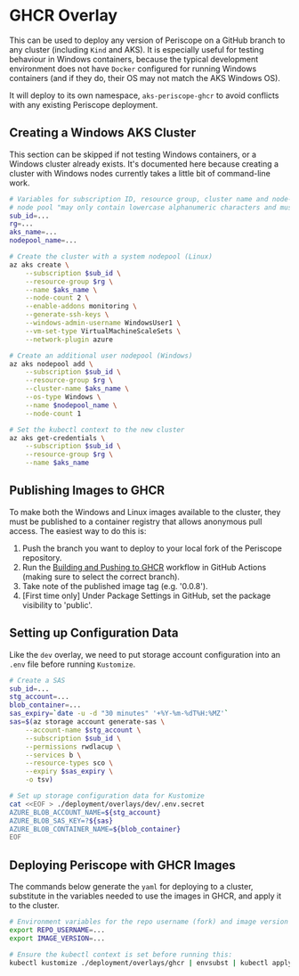 # GHCR Overlay

This can be used to deploy any version of Periscope on a GitHub branch to any cluster (including `Kind` and AKS). It is especially useful for testing behaviour in Windows containers, because the typical development environment does not have `Docker` configured for running Windows containers (and if they do, their OS may not match the AKS Windows OS).

It will deploy to its own namespace, `aks-periscope-ghcr` to avoid conflicts with any existing Periscope deployment.

## Creating a Windows AKS Cluster

This section can be skipped if not testing Windows containers, or a Windows cluster already exists. It's documented here because creating a cluster with Windows nodes currently takes a little bit of command-line work.

```sh
# Variables for subscription ID, resource group, cluster name and node-pool name
# node pool "may only contain lowercase alphanumeric characters and must begin with a lowercase letter"
sub_id=...
rg=...
aks_name=...
nodepool_name=...

# Create the cluster with a system nodepool (Linux)
az aks create \
    --subscription $sub_id \
    --resource-group $rg \
    --name $aks_name \
    --node-count 2 \
    --enable-addons monitoring \
    --generate-ssh-keys \
    --windows-admin-username WindowsUser1 \
    --vm-set-type VirtualMachineScaleSets \
    --network-plugin azure

# Create an additional user nodepool (Windows)
az aks nodepool add \
    --subscription $sub_id \
    --resource-group $rg \
    --cluster-name $aks_name \
    --os-type Windows \
    --name $nodepool_name \
    --node-count 1

# Set the kubectl context to the new cluster
az aks get-credentials \
    --subscription $sub_id \
    --resource-group $rg \
    --name $aks_name
```

## Publishing Images to GHCR

To make both the Windows and Linux images available to the cluster, they must be published to a container registry that allows anonymous pull access. The easiest way to do this is:
1. Push the branch you want to deploy to your local fork of the Periscope repository.
2. Run the [Building and Pushing to GHCR](../../../.github/workflows/build-and-publish.yml) workflow in GitHub Actions (making sure to select the correct branch).
3. Take note of the published image tag (e.g. '0.0.8').
4. [First time only] Under Package Settings in GitHub, set the package visibility to 'public'.

## Setting up Configuration Data

Like the `dev` overlay, we need to put storage account configuration into an `.env` file before running `Kustomize`.

```sh
# Create a SAS
sub_id=...
stg_account=...
blob_container=...
sas_expiry=`date -u -d "30 minutes" '+%Y-%m-%dT%H:%MZ'`
sas=$(az storage account generate-sas \
    --account-name $stg_account \
    --subscription $sub_id \
    --permissions rwdlacup \
    --services b \
    --resource-types sco \
    --expiry $sas_expiry \
    -o tsv)

# Set up storage configuration data for Kustomize
cat <<EOF > ./deployment/overlays/dev/.env.secret
AZURE_BLOB_ACCOUNT_NAME=${stg_account}
AZURE_BLOB_SAS_KEY=?${sas}
AZURE_BLOB_CONTAINER_NAME=${blob_container}
EOF
```

## Deploying Periscope with GHCR Images

The commands below generate the `yaml` for deploying to a cluster, substitute in the variables needed to use the images in GHCR, and apply it to the cluster.

```sh
# Environment variables for the repo username (fork) and image version (e.g. '0.0.8')
export REPO_USERNAME=...
export IMAGE_VERSION=...

# Ensure the kubectl context is set before running this:
kubectl kustomize ./deployment/overlays/ghcr | envsubst | kubectl apply -f -
```
